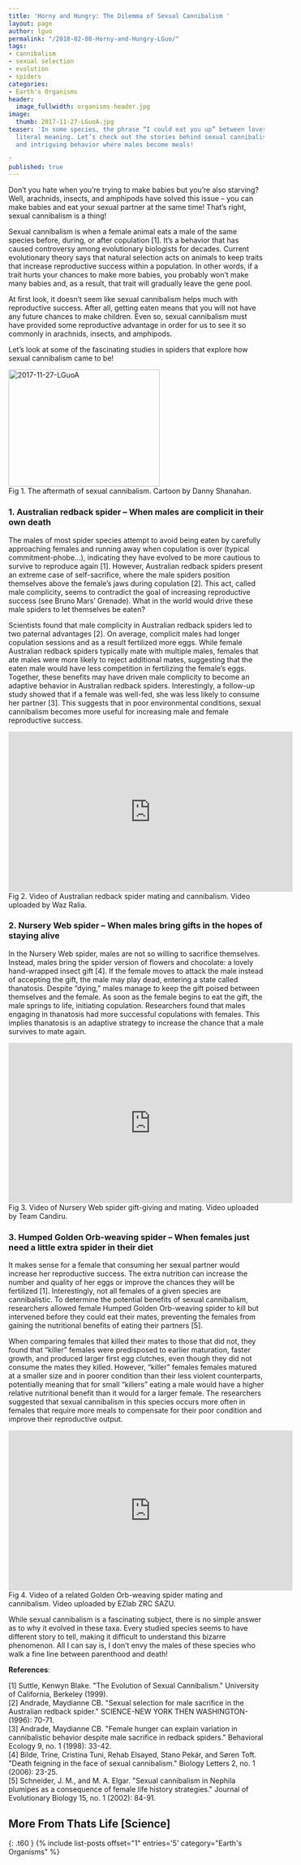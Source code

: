 ```yaml
---
title: 'Horny and Hungry: The Dilemma of Sexual Cannibalism '
layout: page
author: lguo
permalink: "/2018-02-08-Horny-and-Hungry-LGuo/"
tags:
- cannibalism
- sexual selection
- evolution
- spiders
categories:
- Earth's Organisms
header:
  image_fullwidth: organisms-header.jpg
image:
  thumb: 2017-11-27-LGuoA.jpg
teaser: 'In some species, the phrase “I could eat you up” between lovers has a very
  literal meaning. Let’s check out the stories behind sexual cannibalism, the strange
  and intriguing behavior where males become meals!

'
published: true
---
```


Don’t you hate when you’re trying to make babies but you’re also starving? Well, arachnids, insects, and amphipods have solved this issue – you can make babies and eat your sexual partner at the same time! That’s right, sexual cannibalism is a thing! 

Sexual cannibalism is when a female animal eats a male of the same species before, during, or after copulation [1]. It’s a behavior that has caused controversy among evolutionary biologists for decades. Current evolutionary theory says that natural selection acts on animals to keep traits that increase reproductive success within a population. In other words, if a trait hurts your chances to make more babies, you probably won’t make many babies and, as a result,  that trait will gradually leave the gene pool. 

At first look, it doesn’t seem like sexual cannibalism helps much with reproductive success. After all, getting eaten means that you will not have any future chances to make children. Even so, sexual cannibalism must have provided some reproductive advantage in order for us to see it so commonly in arachnids, insects, and amphipods. 

Let’s look at some of the fascinating studies in spiders that explore how sexual cannibalism came to be!

<a data-flickr-embed="true"  href="https://www.flickr.com/photos/136882531@N02/37792463235/in/dateposted-public/" title="2017-11-27-LGuoA"><img src="https://farm5.staticflickr.com/4518/37792463235_60ed817d95.jpg" width="298" height="230" alt="2017-11-27-LGuoA"></a><script async src="//embedr.flickr.com/assets/client-code.js" charset="utf-8"></script><br>
Fig 1. The aftermath of sexual cannibalism. Cartoon by Danny Shanahan.

### 1. Australian redback spider – When males are complicit in their own death

The males of most spider species attempt to avoid being eaten by carefully approaching females and running away when copulation is over (typical commitment-phobe...), indicating they have evolved to be more cautious to survive to reproduce again [1]. However, Australian redback spiders present an extreme case of self-sacrifice, where the male spiders position themselves above the female’s jaws during copulation [2]. This act, called male complicity, seems to contradict the goal of increasing reproductive success (see Bruno Mars’ Grenade). What in the world would drive these male spiders to let themselves be eaten?

Scientists found that male complicity in Australian redback spiders led to two paternal advantages [2]. On average, complicit males had longer copulation sessions and as a result fertilized more eggs. While female Australian redback spiders typically mate with multiple males, females that ate males were more likely to reject additional mates, suggesting that the eaten male would have less competition in fertilizing the female’s eggs. Together, these benefits may have driven male complicity to become an adaptive behavior in Australian redback spiders. Interestingly, a follow-up study showed that if a female was well-fed, she was less likely to consume her partner [3]. This suggests that in poor environmental conditions, sexual cannibalism becomes more useful for increasing male and female reproductive success.

<iframe width="560" height="315" src="https://www.youtube.com/embed/fgqGAvG-BZ8" frameborder="0" allowfullscreen></iframe>
Fig 2. Video of Australian redback spider mating and cannibalism. Video uploaded by Waz Ralia.

<h3>2. Nursery Web spider – When males bring gifts in the hopes of staying alive</h3>

In the Nursery Web spider, males are not so willing to sacrifice themselves. Instead, males bring the spider version of flowers and chocolate: a lovely hand-wrapped insect gift [4]. If the female moves to attack the male instead of accepting the gift, the male may play dead, entering a state called thanatosis. Despite “dying,” males manage to keep the gift poised between themselves and the female. As soon as the female begins to eat the gift, the male springs to life, initiating copulation. Researchers found that males engaging in thanatosis had more successful copulations with females. This implies thanatosis is an adaptive strategy to increase the chance that a male survives to mate again.

<iframe width="560" height="315" src="https://www.youtube.com/embed/Nw1YZkCtLa4" frameborder="0" allowfullscreen></iframe>
Fig 3. Video of Nursery Web spider gift-giving and mating. Video uploaded by Team Candiru.

<h3>3. Humped Golden Orb-weaving spider – When females just need a little extra spider in their diet</h3>

It makes sense for a female that consuming her sexual partner would increase her reproductive success. The extra nutrition can increase the number and quality of her eggs or improve the chances they will be fertilized [1]. Interestingly, not all females of a given species are cannibalistic. To determine the potential benefits of sexual cannibalism, researchers allowed female Humped Golden Orb-weaving spider to kill but intervened before they could eat their mates, preventing the females from gaining the nutritional benefits of eating their partners [5]. 

When comparing females that killed their mates to those that did not, they found that “killer” females were predisposed to earlier maturation, faster growth, and produced larger first egg clutches, even though they did not consume the mates they killed. However, “killer” females  females matured at a smaller size and in poorer condition than their less violent counterparts,  potentially meaning that for small “killers” eating a male would have a higher relative nutritional benefit than it would for a larger female. The researchers suggested that sexual cannibalism in this species occurs more often in females that require more meals to compensate for their poor condition and improve their reproductive output. 

<iframe width="560" height="315" src="https://www.youtube.com/embed/ok4w4O0XQcU" frameborder="0" allowfullscreen></iframe>
Fig 4. Video of a related Golden Orb-weaving spider mating and cannibalism. Video uploaded by EZlab ZRC SAZU.

While sexual cannibalism is a fascinating subject, there is no simple answer as to why it evolved in these taxa. Every studied species seems to have different story to tell, making it difficult to understand this bizarre phenomenon. All I can say is, I don’t envy the males of these species who walk a fine line between parenthood and death!   

**References**:

[1] Suttle, Kenwyn Blake. "The Evolution of Sexual Cannibalism." University of California, Berkeley (1999).<br>
[2] Andrade, Maydianne CB. "Sexual selection for male sacrifice in the Australian redback spider." SCIENCE-NEW YORK THEN WASHINGTON- (1996): 70-71.<br>
[3] Andrade, Maydianne CB. "Female hunger can explain variation in cannibalistic behavior despite male sacrifice in redback spiders." Behavioral Ecology 9, no. 1 (1998): 33-42.<br>
[4] Bilde, Trine, Cristina Tuni, Rehab Elsayed, Stano Pekár, and Søren Toft. "Death feigning in the face of sexual cannibalism." Biology Letters 2, no. 1 (2006): 23-25.<br>
[5] Schneider, J. M., and M. A. Elgar. "Sexual cannibalism in Nephila plumipes as a consequence of female life history strategies." Journal of Evolutionary Biology 15, no. 1 (2002): 84-91.

## More From Thats Life [Science]
{: .t60 }
{% include list-posts offset="1" entries='5' category="Earth's Organisms" %}

